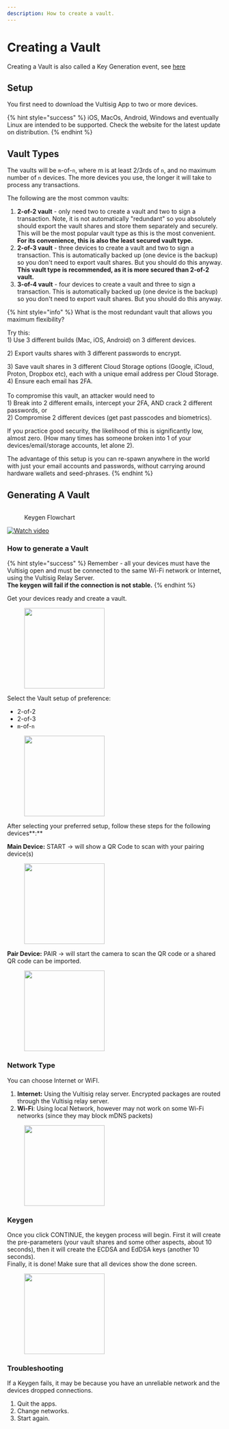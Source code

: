 ```yaml
---
description: How to create a vault.
---
```


# Creating a Vault

Creating a Vault is also called a Key Generation event, see [here](../threshold-signature-scheme/tss-actions.md#key-generation)

## Setup

You first need to download the Vultisig App to two or more devices.

{% hint style="success" %}
iOS, MacOs, Android, Windows and eventually Linux are intended to be supported. Check the website for the latest update on distribution.&#x20;
{% endhint %}

## Vault Types

The vaults will be `m`-of-`n`, where m is at least 2/3rds of `n`, and no maximum number of `n` devices. The more devices you use, the longer it will take to process any transactions.

The following are the most common vaults:

1. **2-of-2 vault** - only need two to create a vault and two to sign a transaction. Note, it is not automatically "redundant" so you absolutely should export the vault shares and store them separately and securely. This will be the most popular vault type as this is the most convenient. **For its convenience, this is also the least secured vault type.**
2. **2-of-3 vault** - three devices to create a vault and two to sign a transaction. This is automatically backed up (one device is the backup) so you don't need to export vault shares. But you should do this anyway. **This vault type is recommended, as it is more secured than 2-of-2 vault.**
3. **3-of-4 vault** - four devices to create a vault and three to sign a transaction. This is automatically backed up (one device is the backup) so you don't need to export vault shares. But you should do this anyway.



{% hint style="info" %}
What is the most redundant vault that allows you maximum flexibility?&#x20;

Try this:\
1\) Use 3 different builds (Mac, iOS, Android) on 3 different devices.&#x20;

2\) Export vaults shares with 3 different passwords to encrypt.&#x20;

3\) Save vault shares in 3 different Cloud Storage options (Google, iCloud, Proton, Dropbox etc), each with a unique email address per Cloud Storage. \
4\) Ensure each email has 2FA. \
\
To compromise this vault, an attacker would need to\
1\) Break into 2 different emails, intercept your 2FA, AND crack 2 different passwords, or\
2\) Compromise 2 different devices (get past passcodes and biometrics).

If you practice good security, the likelihood of this is significantly low, almost zero. (How many times has someone broken into 1 of your devices/email/storage accounts, let alone 2).&#x20;

The advantage of this setup is you can re-spawn anywhere in the world with just your email accounts and passwords, without carrying around hardware wallets and seed-phrases.&#x20;
{% endhint %}



## Generating A Vault

<figure><img src="../.gitbook/assets/How Keygen works.png" alt=""><figcaption><p>Keygen Flowchart</p></figcaption></figure>

[![Watch video](https://github.com/vultisig/docs/blob/4b6cf9cfede5f5d3105c36e8d5693209e91a96ce/.gitbook/assets/IMG_7263.jpeg)](https://twitter.com/iceman00008/status/1824683328085299628/video/1)

### How to generate a Vault

{% hint style="success" %}
Remember - all your devices must have the Vultisig open and must be connected to the same Wi-Fi network or Internet, using the Vultisig Relay Server. \
**The keygen will fail if the connection is not stable.**
{% endhint %}

Get your devices ready and create a vault.

<figure><img src="../.gitbook/assets/Get Started .png" alt="" width="188"><figcaption></figcaption></figure>

Select the Vault setup of preference:&#x20;

* 2-of-2
* 2-of-3
* &#x20;`m`-of-`n`

<figure><img src="../.gitbook/assets/3.png" alt="" width="188"><figcaption></figcaption></figure>



After selecting your preferred setup, follow these steps for the following devices**:**

**Main Device:** START -> will show a QR Code to scan with your pairing device(s)

<figure><img src="../.gitbook/assets/Main Device Keygen Internet.png" alt="" width="188"><figcaption></figcaption></figure>

**Pair Device:** PAIR -> will start the camera to scan the QR code or a shared QR code can be imported.

<figure><img src="../.gitbook/assets/3.png" alt="" width="188"><figcaption></figcaption></figure>

### Network Type

You can choose Internet or WiFI.

1. **Internet:** Using the Vultisig relay server. Encrypted packages are routed through the Vultisig relay server.
2. **Wi-Fi**: Using local Network, however may not work on some Wi-Fi networks (since they may block mDNS packets)

<figure><img src="../.gitbook/assets/Main Device Keygen Internet.png" alt="" width="188"><figcaption></figcaption></figure>

### Keygen

Once you click CONTINUE, the keygen process will begin. First it will create the pre-parameters (your vault shares and some other aspects, about 10 seconds), then it will create the ECDSA and EdDSA keys (another 10 seconds). \
Finally, it is done! Make sure that all devices show the done screen.

<figure><img src="../.gitbook/assets/Keygen.png" alt="" width="188"><figcaption></figcaption></figure>

### Troubleshooting

If a Keygen fails, it may be because you have an unreliable network and the devices dropped connections.

1. Quit the apps.
2. Change networks.
3. Start again.
